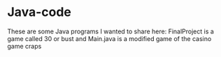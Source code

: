 # Java-code
These are some Java programs I wanted to share here:
FinalProject is a game called 30 or bust and Main.java is a modified game of the casino game craps
